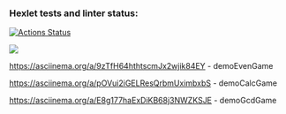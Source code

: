 ### Hexlet tests and linter status:
[![Actions Status](https://github.com/razmikl/java-project-61/actions/workflows/hexlet-check.yml/badge.svg)](https://github.com/razmikl/java-project-61/actions)

<a href="https://codeclimate.com/github/razmikl/java-project-61/maintainability"><img src="https://api.codeclimate.com/v1/badges/206e2a0eed753466b852/maintainability" /></a>

https://asciinema.org/a/9zTfH64hthtscmJx2wjik84EY - demoEvenGame

https://asciinema.org/a/pOVui2iGELResQrbmUximbxbS - demoCalcGame

https://asciinema.org/a/E8g177haExDiKB68j3NWZKSJE - demoGcdGame

